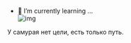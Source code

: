 - 🌱 I’m currently learning ... <br>
![img](https://www.codewars.com/users/ciuis/badges/micro)

У самурая нет цели, есть только путь.

